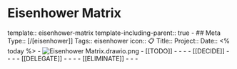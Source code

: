 # Eisenhower Matrix
template:: eisenhower-matrix
template-including-parent:: true
	- ## Meta
	  Type:: [/[eisenhower]]
	  Tags:: eisenhower
	  icon:: 📋
	  Title:: 
	  Project:: 
	  Date:: <% today %>
	- ![Eisenhower Matrix.drawio.png](../assets/Eisenhower_Matrix.png)
	- [[TODO]]
		-
		-
		-
	- [[DECIDE]]
		-
		-
		-
	- [[DELEGATE]]
		-
		-
		-
	- [[ELIMINATE]]
		-
		-
		-